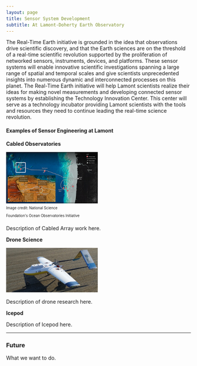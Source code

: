 ```yaml
---
layout: page
title: Sensor System Development
subtitle: At Lamont-Doherty Earth Observatory
---
```


The Real-Time Earth initiative is grounded in the idea that observations drive scientific discovery, and that the Earth sciences are on the threshold of a real-time scientific revolution supported by the proliferation of networked sensors, instruments, devices, and platforms. These sensor systems will enable innovative scientific investigations spanning a large range of spatial and temporal scales and give scientists unprecedented insights into numerous dynamic and interconnected processes on this planet. The Real-Time Earth initiative will help Lamont scientists realize their ideas for making novel measurements and developing connected sensor systems by establishing the Technology Innovation Center. This center will serve as a technology incubator providing Lamont scientists with the tools and resources they need to continue leading the real-time science revolution.


#### Examples of Sensor Engineering at Lamont

**Cabled Observatories**

<img src="images/ooi.png" alt="" width="250"><br>
<sub><sup>Image credit: National Science<br>Foundation's Ocean Observatories Initiative</sup></sub>

Description of Cabled Array work here.

**Drone Science**

<img src="images/drone.png" alt="" width="250"><br>
<!---<img src="images/payload.png" alt="" width="250">-->

Description of drone research here.

**Icepod**

Description of Icepod here.


******************

### Future

What we want to do.
